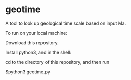 # geotime
A tool to look up geological time scale based on input Ma.

To run on your local machine:

Download this repository.

Install python3, and in the shell:

cd to the directory of this repository, and then run

$python3 geotime.py
